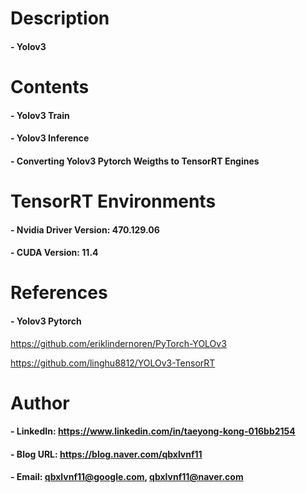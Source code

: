 
Description
=============

#### - Yolov3

Contents
=============

#### - Yolov3 Train
#### - Yolov3 Inference
#### - Converting Yolov3 Pytorch Weigths to TensorRT Engines 

TensorRT Environments
=============

#### - Nvidia Driver Version: 470.129.06
#### - CUDA Version: 11.4


References
=============

#### - Yolov3 Pytorch

https://github.com/eriklindernoren/PyTorch-YOLOv3

https://github.com/linghu8812/YOLOv3-TensorRT

Author
=============

#### - LinkedIn: https://www.linkedin.com/in/taeyong-kong-016bb2154

#### - Blog URL: https://blog.naver.com/qbxlvnf11

#### - Email: qbxlvnf11@google.com, qbxlvnf11@naver.com
